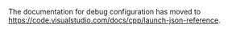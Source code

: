 The documentation for debug configuration has moved to https://code.visualstudio.com/docs/cpp/launch-json-reference.
